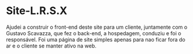 # Site-L.R.S.X
Ajudei a construir o front-end deste site para um cliente, juntamente com o Gustavo Scavazza, que fez o back-end, a hospedagem, conduziu e foi o responsável.
Foi uma página de site simples apenas para nao ficar fora do ar e o cliente se manter ativo na web.
